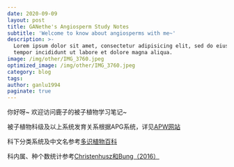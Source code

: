 ```yaml
---
date: 2020-09-09
layout: post
title: GANethe's Angiosperm Study Notes
subtitle: 'Welcome to know about angiosperms with me~'
description: >-
  Lorem ipsum dolor sit amet, consectetur adipisicing elit, sed do eiusmod
  tempor incididunt ut labore et dolore magna aliqua.
image: /img/other/IMG_3760.jpeg
optimized_image: /img/other/IMG_3760.jpeg
category: blog
tags:
author: ganlu1994
paginate: true
---
```


你好呀~ 欢迎访问鹿子的被子植物学习笔记~

被子植物科级及以上系统发育关系根据APG系统，详见[APW网站](http://www.mobot.org/MOBOT/research/APweb/)

科下分类系统及中文名参考[多识植物百科](http://duocet.ibiodiversity.net/index.php?title=首页)

科内属、种个数统计参考[Christenhusz和Bung（2016）](https://www.biotaxa.org/Phytotaxa/article/view/phytotaxa.261.3.1)

